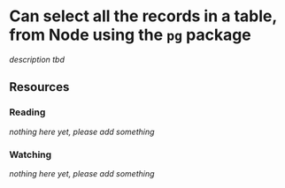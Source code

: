 # Can select all the records in a table, from Node using the `pg` package

_description tbd_

## Resources

### Reading

_nothing here yet, please add something_

### Watching

_nothing here yet, please add something_
